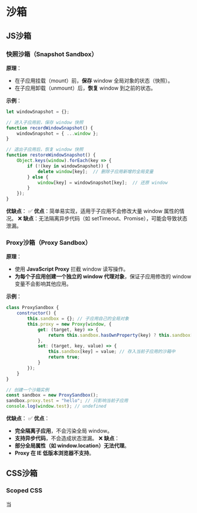# 沙箱

## JS沙箱
### **快照沙箱**（Snapshot Sandbox）
**原理**：
- 在子应用挂载（mount）前，**保存** window 全局对象的状态（快照）。
- 在子应用卸载（unmount）后，**恢复** window 到之前的状态。


**示例**：
```javascript
let windowSnapshot = {}; 

// 进入子应用前，保存 window 快照
function recordWindowSnapshot() {
    windowSnapshot = { ...window };
}

// 退出子应用后，恢复 window 快照
function restoreWindowSnapshot() {
    Object.keys(window).forEach(key => {
        if (!(key in windowSnapshot)) {
            delete window[key];  // 删除子应用新增的全局变量
        } else {
            window[key] = windowSnapshot[key];  // 还原 window
        }
    });
}
```

**优缺点**：
✅ **优点**：简单易实现，适用于子应用不会修改大量 window 属性的情况。
❌ **缺点**：无法隔离异步代码（如 setTimeout、Promise），可能会导致状态泄漏。


### Proxy沙箱（Proxy Sandbox）
**原理**：
- 使用 **JavaScript Proxy** 拦截 window 读写操作。
- **为每个子应用创建一个独立的 window 代理对象**，保证子应用修改的 window 变量不会影响其他应用。

**示例**：
```javascript
class ProxySandbox {
    constructor() {
        this.sandbox = {}; // 子应用自己的全局对象
        this.proxy = new Proxy(window, {
            get: (target, key) => {
                return this.sandbox.hasOwnProperty(key) ? this.sandbox[key] : target[key];
            },
            set: (target, key, value) => {
                this.sandbox[key] = value; // 存入当前子应用的沙箱中
                return true;
            }
        });
    }
}

// 创建一个沙箱实例
const sandbox = new ProxySandbox();
sandbox.proxy.test = "hello"; // 只影响当前子应用
console.log(window.test); // undefined
```

**优缺点**：
✅ **优点**：
- **完全隔离子应用**，不会污染全局 window。
- **支持异步代码**，不会造成状态泄漏。
❌ **缺点**：
- **部分全局属性（如 window.location）无法代理**。
- **Proxy 在 IE 低版本浏览器不支持**。
## CSS沙箱
### Scoped CSS
当 <style scoped> 被添加到组件时，Vue 会为每个组件的样式添加特定的属性选择器，从而实现样式作用域限制。

**原理**

Vue 在编译 scoped 样式时，会为组件的根元素自动生成一个 **动态的 data-v-xxxx 属性**，然后在 CSS 选择器中添加这个属性，以此来限定样式的作用域。

**示例**
```vue

```
